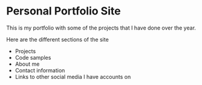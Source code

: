 # Personal Portfolio Site

This is my portfolio with some of the projects that I have done over the year. 

Here are the different sections of the site

- Projects
- Code samples
- About me
- Contact information
- Links to other social media I have accounts on
